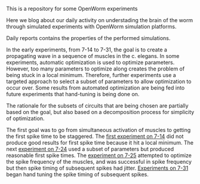 This is a repository for some OpenWorm experiments

Here we blog about our daily activity on understading the brain of the worm through simulated experiments with OpenWorm simulation platforms. 

Daily reports contains the properties of the performed simulations.

In the early experiments, from 7-14 to 7-31, the goal is to create a propagating wave in a sequence of muscles in the c. elegans.  In some experiments, automatic optimization is used to optimize parameters.  However, too many parameters to optimize along creates the problem of being stuck in a local minimum.  Therefore, further experiments use a targeted approach to select a subset of parameters to allow optimization to occur over.  Some results from automated optimization are being fed into future experiments that hand-tuning is being done on.

The rationale for the subsets of circuits that are being chosen are partially based on the goal, but also based on a decomposition process for simplicity of optimization.

The first goal was to go from simultaneous activation of muscles to getting the first spike time to be staggered.  The [first experiment on 7-14](https://github.com/lungd/openworm-experiments/blob/master/2017-07-14/AVB-DB-DorsalMuscles_Case1/README.md) did not produce good results for first spike time because it hit a local minimum.  The next [experiment on 7-24](https://github.com/lungd/openworm-experiments/blob/master/2017-07-24/AVB-DB-DorsalMuscles_Case2/README.md) used a subset of parameters but produced reasonable first spike times.  The [experiment on 7-25](https://github.com/lungd/openworm-experiments/blob/master/2017-07-25/AVB-DB-DorsalMuscles_Case3/README.md) attempted to optimize the spike frequency of the muscles, and was successful in spike frequency but then spike timing of subsequent spikes had jitter.  [Experiments on 7-31](https://github.com/lungd/openworm-experiments/blob/master/2017-07-31/README.md) began hand tuning the spike timing of subsequent spikes.

